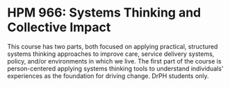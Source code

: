 # HPM 966: Systems Thinking and Collective Impact

This course has two parts, both focused on applying practical, structured systems thinking approaches to improve care, service delivery systems, policy, and/or environments in which we live. The first part of the course is person-centered applying systems thinking tools to understand individuals' experiences as the foundation for driving change. DrPH students only.